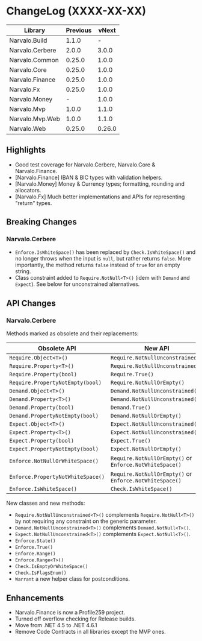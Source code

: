 ChangeLog (XXXX-XX-XX)
======================

Library                   | Previous | vNext
--------------------------|----------|--------
Narvalo.Build             | 1.1.0    | -
Narvalo.Cerbere           | 2.0.0    | 3.0.0
Narvalo.Common            | 0.25.0   | 1.0.0
Narvalo.Core              | 0.25.0   | 1.0.0
Narvalo.Finance           | 0.25.0   | 1.0.0
Narvalo.Fx                | 0.25.0   | 1.0.0
Narvalo.Money             | -        | 1.0.0
Narvalo.Mvp               | 1.0.0    | 1.1.0
Narvalo.Mvp.Web           | 1.0.0    | 1.1.0
Narvalo.Web               | 0.25.0   | 0.26.0

Highlights
----------
- Good test coverage for Narvalo.Cerbere, Narvalo.Core & Narvalo.Finance.
- [Narvalo.Finance] IBAN & BIC types with validation helpers.
- [Narvalo.Money] Money & Currency types; formatting, rounding and allocators.
- [Narvalo.Fx] Much better implementations and APIs for representing "return" types.

Breaking Changes
----------------
### Narvalo.Cerbere
- `Enforce.IsWhiteSpace()` has been replaced by `Check.IsWhiteSpace()` and
  no longer throws when the input is `null`, but rather
  returns `false`. More importantly, the method returns `false` instead of
  `true` for an empty string.
- Class constraint added to `Require.NotNull<T>()` (idem with `Demand`
  and `Expect`). See below for unconstrained alternatives.

API Changes
-----------
### Narvalo.Cerbere
Methods marked as obsolete and their replacements:

Obsolete API                      | New API
----------------------------------|--------------------------------------------------------
`Require.Object<T>()`             | `Require.NotNullUnconstrained()`
`Require.Property<T>()`           | `Require.NotNullUnconstrained()`
`Require.Property(bool)`          | `Require.True()`
`Require.PropertyNotEmpty(bool)`  | `Require.NotNullOrEmpty()`
`Demand.Object<T>()`              | `Demand.NotNullUnconstrained()`
`Demand.Property<T>()`            | `Demand.NotNullUnconstrained()`
`Demand.Property(bool)`           | `Demand.True()`
`Demand.PropertyNotEmpty(bool)`   | `Demand.NotNullOrEmpty()`
`Expect.Object<T>()`              | `Expect.NotNullUnconstrained()`
`Expect.Property<T>()`            | `Expect.NotNullUnconstrained()`
`Expect.Property(bool)`           | `Expect.True()`
`Expect.PropertyNotEmpty(bool)`   | `Expect.NotNullOrEmpty()`
`Enforce.NotNullOrWhiteSpace()`   | `Require.NotNullOrEmpty()` or `Enforce.NotWhiteSpace()`
`Enforce.PropertyNotWhiteSpace()` | `Require.NotNullOrEmpty()` or `Enforce.NotWhiteSpace()`
`Enforce.IsWhiteSpace()`          | `Check.IsWhiteSpace()`

New classes and new methods:
- `Require.NotNullUnconstrained<T>()` complements `Require.NotNull<T>()`
  by not requiring any constraint on the generic parameter.
- `Demand.NotNullUnconstrained<T>()` complements `Demand.NotNull<T>()`.
- `Expect.NotNullUnconstrained<T>()` complements `Expect.NotNull<T>()`.
- `Enforce.State()`
- `Enforce.True()`
- `Enforce.Range()`
- `Enforce.Range<T>()`
- `Check.IsEmptyOrWhiteSpace()`
- `Check.IsFlagsEnum()`
- `Warrant` a new helper class for postconditions.

Enhancements
------------
- Narvalo.Finance is now a Profile259 project.
- Turned off overflow checking for Release builds.
- Move from .NET 4.5 to .NET 4.6.1
- Remove Code Contracts in all libraries except the MVP ones.
